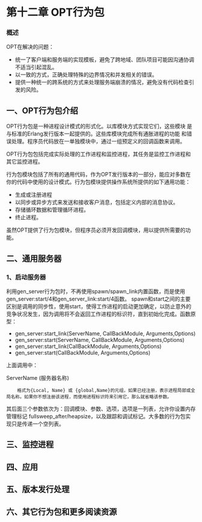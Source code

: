 第十二章 OPT行为包
============================

### 概述

OPT在解决的问题：

* 统一了客户端和服务端的实现模板，避免了跨地域、团队项目可能因沟通协调不适当引起混乱。
* 以一致的方式，正确处理特殊的边界情况和并发相关的错误。
* 提供一种统一的跨系统的方式来处理服务端崩溃的情况，避免没有代码检查引发的风险。

## 一、OPT行为包介绍
  OPT行为包是一种进程设计模式的形式化。以库模块方式实现它们，这些模块 是与标准的Erlang发行版本一起提供的。这些库模块完成所有通胀进程的功能 和错误处理。程序员代码放在一单独模块中，通过一组预定义的回调函数来调用。
  
OPT行为包包括完成实际处理的工作进程和监控进程，其任务是监控工作进程和其它监控进程。
  
行为包模块包括了所有的通用代码，作为OPT发行版本的一部分，能应对多数在你的代码中使用的设计模式。行为包模块提供操作系统所提供的如下通用功能：
 
* 生成或注册进程
* 以同步或异步方式来发送和接收客户消息，包括定义内部的消息协议。
* 存储循环数据和管理循环进程。
* 终止进程。

虽然OPT提供了行为包模块，但程序员必须开发回调模块，用以提供所需要的功能。

## 二、通用服务器
### 1、启动服务器
利用gen_server行为包时，不再使用spawn/spawn_link内置函数，而是使用gen_server:start/4和gen_server_link:start/4函数。
spawn和start之间的主要区别是调用的同步性，使用start，使得工作进程的启动更加确定，以防止意外的竞争状况发生，因为调用将不会返回工作进程的标识符，直到初始化完成。函数原型：

* gen_server:start_link(ServerName, CallBackModule, Arguments,Options)
* gen_server:start(ServerName, CallBackModule, Arguments,Options)
* gen_server:start_link(CallBackModule, Arguments,Options)
* gen_server:start(CallBackModule, Arguments,Options)

上面调用中：

ServerName (服务器名称)

~~~~ 
	格式为{Local, Name} 或 {global,Name}的元组，如果已经注册，表示进程局部或全局名称。如果你不想注册该进程，而使用进程标识符来引用它，那么就省略该参数。
~~~~

其后面三个参数依次为：回调模块、参数、选项，选项是一列表，允许你设置内存管理标记 fullsweep_after/heapsize，以及跟踪和调试标记。大多数的行为包实现只是传递一个空列表。





## 三、监控进程
## 四、应用
## 五、版本发行处理
## 六、其它行为包和更多阅读资源
